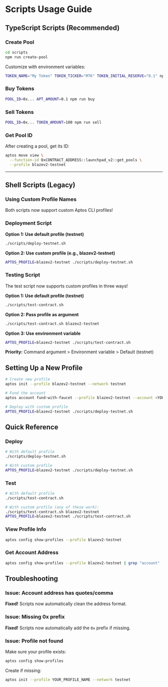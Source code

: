# Scripts Usage Guide

## TypeScript Scripts (Recommended)

### Create Pool
```bash
cd scripts
npm run create-pool
```

Customize with environment variables:
```bash
TOKEN_NAME="My Token" TOKEN_TICKER="MTK" TOKEN_INITIAL_RESERVE="0.1" npm run create-pool
```

### Buy Tokens
```bash
POOL_ID=0x... APT_AMOUNT=0.1 npm run buy
```

### Sell Tokens
```bash
POOL_ID=0x... TOKEN_AMOUNT=100 npm run sell
```

### Get Pool ID
After creating a pool, get its ID:
```bash
aptos move view \
  --function-id 0xCONTRACT_ADDRESS::launchpad_v2::get_pools \
  --profile blazev2-testnet
```

---

## Shell Scripts (Legacy)

### Using Custom Profile Names

Both scripts now support custom Aptos CLI profiles!

### Deployment Script

**Option 1: Use default profile (testnet)**
```bash
./scripts/deploy-testnet.sh
```

**Option 2: Use custom profile (e.g., blazev2-testnet)**
```bash
APTOS_PROFILE=blazev2-testnet ./scripts/deploy-testnet.sh
```

### Testing Script

The test script now supports custom profiles in three ways!

**Option 1: Use default profile (testnet)**
```bash
./scripts/test-contract.sh
```

**Option 2: Pass profile as argument**
```bash
./scripts/test-contract.sh blazev2-testnet
```

**Option 3: Use environment variable**
```bash
APTOS_PROFILE=blazev2-testnet ./scripts/test-contract.sh
```

**Priority:** Command argument > Environment variable > Default (testnet)

## Setting Up a New Profile

```bash
# Create new profile
aptos init --profile blazev2-testnet --network testnet

# Fund the account
aptos account fund-with-faucet --profile blazev2-testnet --account <YOUR_ADDRESS> --amount 500000000

# Deploy with custom profile
APTOS_PROFILE=blazev2-testnet ./scripts/deploy-testnet.sh
```

## Quick Reference

### Deploy
```bash
# With default profile
./scripts/deploy-testnet.sh

# With custom profile
APTOS_PROFILE=blazev2-testnet ./scripts/deploy-testnet.sh
```

### Test
```bash
# With default profile
./scripts/test-contract.sh

# With custom profile (any of these work):
./scripts/test-contract.sh blazev2-testnet
APTOS_PROFILE=blazev2-testnet ./scripts/test-contract.sh
```

### View Profile Info
```bash
aptos config show-profiles --profile blazev2-testnet
```

### Get Account Address
```bash
aptos config show-profiles --profile blazev2-testnet | grep "account" | awk '{print $2}' | tr -d '","'
```

## Troubleshooting

### Issue: Account address has quotes/comma
**Fixed!** Scripts now automatically clean the address format.

### Issue: Missing 0x prefix
**Fixed!** Scripts now automatically add the `0x` prefix if missing.

### Issue: Profile not found
Make sure your profile exists:
```bash
aptos config show-profiles
```

Create if missing:
```bash
aptos init --profile YOUR_PROFILE_NAME --network testnet
```
